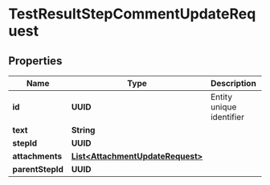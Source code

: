 

# TestResultStepCommentUpdateRequest


## Properties

| Name | Type | Description | Notes |
|------------ | ------------- | ------------- | -------------|
|**id** | **UUID** | Entity unique identifier |  |
|**text** | **String** |  |  |
|**stepId** | **UUID** |  |  |
|**attachments** | [**List&lt;AttachmentUpdateRequest&gt;**](AttachmentUpdateRequest.md) |  |  |
|**parentStepId** | **UUID** |  |  [optional] |



